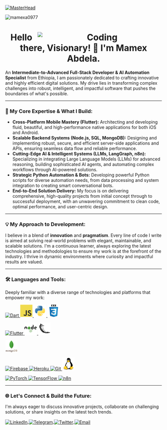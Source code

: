 <!-- ✨ Welcome to the Profile of Mamex Abdela ✨ -->

<!-- README Header Banner - A strong visual start -->
[![MasterHead](https://www.careerguide.com/career/wp-content/uploads/2020/03/full-stack-development.gif)](https://github.com/mamexa0977)

<!-- Dynamic Profile Views - A positive metric, shows engagement -->
<p align="left"> <img src="https://komarev.com/ghpvc/?username=mamexa0977&label=Profile%20views&color=0e75b6&style=flat" alt="mamexa0977" /> </p>

<!-- Main Introduction - Bold, confident, and multi-faceted -->
<h1 align="center">
  <img align="right" alt="Coding" width="400" src="https://cdn.dribbble.com/users/1162077/screenshots/3848914/programmer.gif">
  Hello there, Visionary! 👋 I'm <strong>Mamex Abdela</strong>.
</h1>

<p align="left">
  An <strong>Intermediate-to-Advanced Full-Stack Developer & AI Automation Specialist</strong> from Ethiopia, I am passionately dedicated to crafting innovative and highly efficient digital solutions. My drive lies in transforming complex challenges into robust, intelligent, and impactful software that pushes the boundaries of what's possible.
</p>

---

### 🚀 My Core Expertise & What I Build:

-   **Cross-Platform Mobile Mastery (Flutter):** Architecting and developing fluid, beautiful, and high-performance native applications for both iOS and Android.
-   **Scalable Backend Systems (Node.js, SQL, MongoDB):** Designing and implementing robust, secure, and efficient server-side applications and APIs, ensuring seamless data flow and reliable performance.
-   **Cutting-Edge AI & Intelligent Systems (LLMs, LangGraph, n8n):** Specializing in integrating Large Language Models (LLMs) for advanced reasoning, building sophisticated AI agents, and automating complex workflows through AI-powered solutions.
-   **Strategic Python Automation & Bots:** Developing powerful Python scripts for diverse automation needs, from data processing and system integration to creating smart conversational bots.
-   **End-to-End Solution Delivery:** My focus is on delivering comprehensive, high-quality projects from initial concept through to successful deployment, with an unwavering commitment to clean code, optimal performance, and user-centric design.

---

### 💡 My Approach to Development:

I believe in a blend of **innovation** and **pragmatism**. Every line of code I write is aimed at solving real-world problems with elegant, maintainable, and scalable solutions. I'm a continuous learner, always exploring the latest technologies and methodologies to ensure my work is at the forefront of the industry. I thrive in dynamic environments where curiosity and impactful results are valued.

---

### 🛠️ Languages and Tools:

<p align="left">
  Deeply familiar with a diverse range of technologies and platforms that empower my work:
</p>

<p align="left">
  <!-- Languages -->
  <a href="https://dart.dev" target="_blank" rel="noreferrer"> <img src="https://www.vectorlogo.zone/logos/dartlang/dartlang-icon.svg" alt="Dart" width="40" height="40"/> </a>
  <a href="https://developer.mozilla.org/en-US/docs/Web/JavaScript" target="_blank" rel="noreferrer"> <img src="https://raw.githubusercontent.com/devicons/devicon/master/icons/javascript/javascript-original.svg" alt="JavaScript" width="40" height="40"/> </a>
  <a href="https://www.python.org" target="_blank" rel="noreferrer"> <img src="https://raw.githubusercontent.com/devicons/devicon/master/icons/python/python-original.svg" alt="Python" width="40" height="40"/> </a>
  <a href="https://www.w3schools.com/css/" target="_blank" rel="noreferrer"> <img src="https://raw.githubusercontent.com/devicons/devicon/master/icons/css3/css3-original-wordmark.svg" alt="CSS3" width="40" height="40"/> </a>

  <!-- Frameworks & Libraries -->
  <a href="https://flutter.dev" target="_blank" rel="noreferrer"> <img src="https://www.vectorlogo.zone/logos/flutterio/flutterio-icon.svg" alt="Flutter" width="40" height="40"/> </a>
  <a href="https://nodejs.org" target="_blank" rel="noreferrer"> <img src="https://raw.githubusercontent.com/devicons/devicon/master/icons/nodejs/nodejs-original-wordmark.svg" alt="Node.js" width="40" height="40"/> </a>
  <a href="https://flask.palletsprojects.com/" target="_blank" rel="noreferrer"> <img src="https://raw.githubusercontent.com/devicons/devicon/master/icons/flask/flask-original.svg" alt="Flask" width="40" height="40"/> </a>
  
  <!-- Databases -->
  <a href="https://www.mongodb.com/" target="_blank" rel="noreferrer"> <img src="https://raw.githubusercontent.com/devicons/devicon/master/icons/mongodb/mongodb-original-wordmark.svg" alt="MongoDB" width="40" height="40"/> </a>
  <!-- For SQL, a generic SQL icon or specific database like PostgreSQL/MySQL would be better if you specialize in one -->
  <!-- Example for PostgreSQL: <a href="https://www.postgresql.org" target="_blank" rel="noreferrer"> <img src="https://www.vectorlogo.zone/logos/postgresql/postgresql-icon.svg" alt="PostgreSQL" width="40" height="40"/> </a> -->

  <!-- Cloud & DevOps -->
  <a href="https://firebase.google.com/" target="_blank" rel="noreferrer"> <img src="https://www.vectorlogo.zone/logos/firebase/firebase-icon.svg" alt="Firebase" width="40" height="40"/> </a>
  <a href="https://heroku.com" target="_blank" rel="noreferrer"> <img src="https://www.vectorlogo.zone/logos/heroku/heroku-icon.svg" alt="Heroku" width="40" height="40"/> </a>
  <a href="https://git-scm.com/" target="_blank" rel="noreferrer"> <img src="https://www.vectorlogo.zone/logos/git-scm/git-scm-icon.svg" alt="Git" width="40" height="40"/> </a>
  <a href="https://www.linux.org/" target="_blank" rel="noreferrer"> <img src="https://raw.githubusercontent.com/devicons/devicon/master/icons/linux/linux-original.svg" alt="Linux" width="40" height="40"/> </a>

  <!-- AI/ML Ecosystem & Automation Tools -->
  <a href="https://pytorch.org/" target="_blank" rel="noreferrer"> <img src="https://www.vectorlogo.zone/logos/pytorch/pytorch-icon.svg" alt="PyTorch" width="40" height="40"/> </a>
  <a href="https://www.tensorflow.org/" target="_blank" rel="noreferrer"> <img src="https://www.vectorlogo.zone/logos/tensorflow/tensorflow-icon.svg" alt="TensorFlow" width="40" height="40"/> </a>
  <a href="https://n8n.io/" target="_blank" rel="noreferrer"> <img src="https://www.eu-startups.com/wp-content/uploads/2022/05/n8n.jpg" alt="n8n" width="40" height="40"/> </a>
</p>

---

### 🌐 Let's Connect & Build the Future:

<p align="left">
  I'm always eager to discuss innovative projects, collaborate on challenging solutions, or share insights on the latest tech trends.
</p>
<p align="left">
  <a href="https://www.linkedin.com/in/mamex-abdela-261b95258" target="_blank">
    <img align="center" src="https://raw.githubusercontent.com/rahuldkjain/github-profile-readme-generator/master/src/images/icons/Social/linked-in-alt.svg" alt="LinkedIn" height="30" width="40" />
  </a>
  <a href="https://t.me/Mflutterdev" target="_blank">
    <img align="center" src="https://upload.wikimedia.org/wikipedia/commons/thumb/8/82/Telegram_logo.svg/2048px-Telegram_logo.svg.png" alt="Telegram" height="30" width="40" />
  </a>
  <a href="https://twitter.com/MamexAbdela" target="_blank">
    <img align="center" src="https://raw.githubusercontent.com/rahuldkjain/github-profile-readme-generator/master/src/images/icons/Social/twitter.svg" alt="Twitter" height="30" width="40" />
  </a>
  <a href="mailto:mamexabdela@gmail.com" target="_blank">
    <img align="center" src="https://www.vectorlogo.zone/logos/gmail/gmail-icon.svg" alt="Email" height="30" width="40" />
  </a>
</p>

<!-- You can add a badge for active development here if you want to showcase recent activity without specific counts -->
<!-- For example: [![GitHub last commit](https://img.shields.io/github/last-commit/mamexa0977/YOUR_REPO_NAME?style=for-the-badge&color=blue)](https://github.com/mamexa0977/YOUR_REPO_NAME) -->
